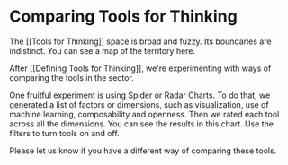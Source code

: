 # Comparing Tools for Thinking

The [[Tools for Thinking]] space is broad and fuzzy. Its boundaries are indistinct. You can see a map of the territory here. 

After [[Defining Tools for Thinking]], we're experimenting with ways of comparing the tools in the sector. 

One fruitful experiment is using Spider or Radar Charts. To do that, we generated a list of factors or dimensions, such as visualization, use of machine learning, composability and openness. Then we rated each tool across all the dimensions. You can see the results in this chart. Use the filters to turn tools on and off. 



Please let us know if you have a different way of comparing these tools. 
